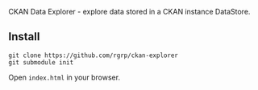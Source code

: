 CKAN Data Explorer - explore data stored in a CKAN instance DataStore.

## Install

    git clone https://github.com/rgrp/ckan-explorer
    git submodule init

Open `index.html` in your browser.

